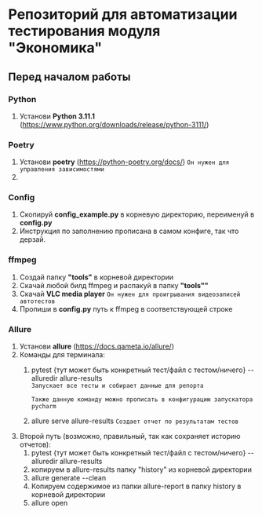 # Репозиторий для автоматизации тестирования модуля "Экономика"

## Перед началом работы
### Python
1. Установи **Python 3.11.1** (https://www.python.org/downloads/release/python-3111/)


### Poetry
1. Установи **poetry** (https://python-poetry.org/docs/) `Он нужен для управления зависимостями`
2. 

### Config
1. Скопируй **config_example.py** в корневую директорию, переименуй в **config.py**
2. Инструкция по заполнению прописана в самом конфиге, так что дерзай.

### ffmpeg
1. Создай папку **"tools"** в корневой директории
2. Скачай любой билд ffmpeg и распакуй в папку **"tools""**
3. Скачай **VLC media player**                           `Он нужен для проигрывания видеозаписей автотестов`
4. Пропиши в **config.py** путь к ffmpeg в соответствующей строке

### Allure
1. Установи **allure** (https://docs.qameta.io/allure/)
2. Команды для терминала:
   1. pytest {тут может быть конкретный тест/файл с тестом/ничего} --alluredir allure-results              
   `Запускает все тесты и собирает данные для репорта`
   
      `Также данную команду можно прописать в конфигурацию запускатора pycharm`
   2. allure serve allure-results                    `Создает отчет по результатам тестов`
3. Второй путь (возможно, правильный, так как сохраняет историю отчетов):
      1. pytest {тут может быть конкретный тест/файл с тестом/ничего} --alluredir allure-results
      2. копируем в allure-results папку "history" из корневой директории
      3. allure generate --clean
      4. Копируем содержимое из папки allure-report в папку history в корневой директории
      5. allure open